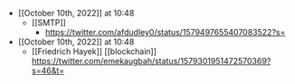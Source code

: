 - [[October 10th, 2022]] at 10:48
    - [[SMTP]]
        - https://twitter.com/afdudley0/status/1579497655407083522?s=
- [[October 10th, 2022]] at 10:48
    - [[Friedrich Hayek]] [[blockchain]] https://twitter.com/emekaugbah/status/1579301951472570369?s=46&t=
